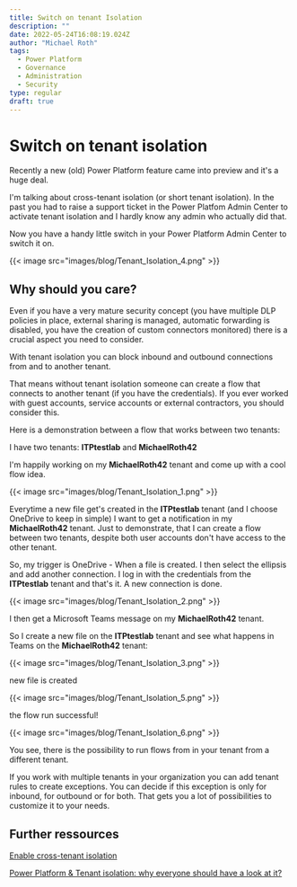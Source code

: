```yaml
---
title: Switch on tenant Isolation
description: ""
date: 2022-05-24T16:08:19.024Z
author: "Michael Roth"
tags:
  - Power Platform
  - Governance
  - Administration
  - Security
type: regular
draft: true
---
```


# Switch on tenant isolation

Recently a new (old) Power Platform feature came into preview and it's a huge deal.

I'm talking about cross-tenant isolation (or short tenant isolation). In the past you had to raise a support ticket in the Power Platfom Admin Center to activate tenant isolation and I hardly know any admin who actually did that.

Now you have a handy little switch in your Power Platform Admin Center to switch it on.

{{< image src="images/blog/Tenant_Isolation_4.png" >}}

## Why should you care?

Even if you have a very mature security concept (you have multiple DLP policies in place, external sharing is managed, automatic forwarding is disabled, you have the creation of custom connectors monitored) there is a crucial aspect you need to consider.

With tenant isolation you can block inbound and outbound connections from and to another tenant.

That means without tenant isolation someone can create a flow that connects to another tenant (if you have the credentials).
If you ever worked with guest accounts, service accounts or external contractors, you should consider this.

Here is a demonstration between a flow that works between two tenants:

I have two tenants:
**ITPtestlab** and **MichaelRoth42**

I'm happily working on my **MichaelRoth42** tenant and come up with a cool flow idea.

{{< image src="images/blog/Tenant_Isolation_1.png" >}}

Everytime a new file get's created in the **ITPtestlab** tenant (and I choose OneDrive to keep in simple) I want to get a notification in my **MichaelRoth42** tenant. Just to demonstrate, that I can create a flow between two tenants, despite both user accounts don't have access to the other tenant.

So, my trigger is OneDrive - When a file is created. I then select the ellipsis and add another connection. I log in with the credentials from the **ITPtestlab** tenant and that's it. A new connection is done. 

{{< image src="images/blog/Tenant_Isolation_2.png" >}}

I then get a Microsoft Teams message on my **MichaelRoth42** tenant.

So I create a new file on the **ITPtestlab** tenant and see what happens in Teams on the **MichaelRoth42** tenant:

{{< image src="images/blog/Tenant_Isolation_3.png" >}}

new file is created

{{< image src="images/blog/Tenant_Isolation_5.png" >}}

the flow run successful!

{{< image src="images/blog/Tenant_Isolation_6.png" >}}

You see, there is the possibility to run flows from in your tenant from a different tenant.

If you work with multiple tenants in your organization you can add tenant rules to create exceptions. You can decide if this exception is only for inbound, for outbound or for both. That gets you a lot of possibilities to customize it to your needs.

## Further ressources

[Enable cross-tenant isolation](https://docs.microsoft.com/power-platform/guidance/adoption/tenant-isolation)

[Power Platform & Tenant isolation: why everyone should have a look at it?](https://www.thijoubert.com/2021-07/PowerPlatform-TenantIsolation/)